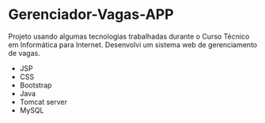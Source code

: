 # Gerenciador-Vagas-APP
Projeto usando algumas tecnologias trabalhadas durante o Curso Técnico em Informática para Internet. Desenvolvi um sistema web de gerenciamento de vagas.
- JSP
- CSS
- Bootstrap
- Java
- Tomcat server
- MySQL
